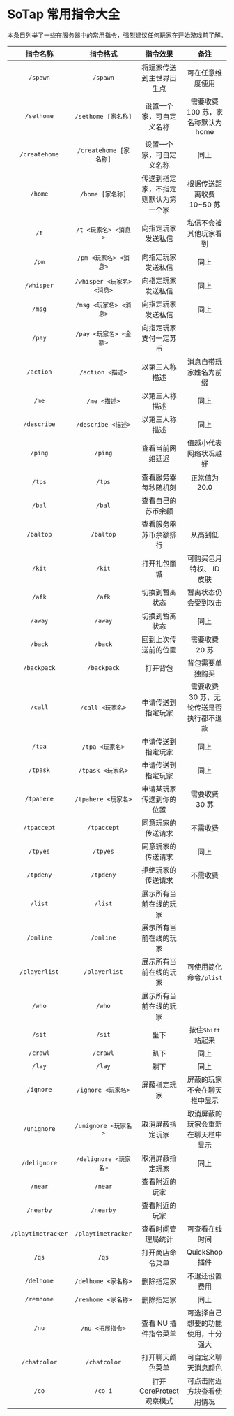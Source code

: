 # 	SoTap 常用指令大全

本条目列举了一些在服务器中的常用指令，强烈建议任何玩家在开始游戏前了解。

|      指令名称      |          指令格式          |               指令效果               |                   备注                   |
| :----------------: | :------------------------: | :----------------------------------: | :--------------------------------------: |
|      `/spawn`      |          `/spawn`          |       将玩家传送到主世界出生点       |             可在任意维度使用             |
|     `/sethome`     |    `/sethome [家名称]`     |       设置一个家，可自定义名称       |    需要收费 100 苏，家名称默认为 home    |
|   `/createhome`    |   `/createhome [家名称]`   |       设置一个家，可自定义名称       |                   同上                   |
|      `/home`       |      `/home [家名称]`      | 传送到指定家，不指定则默认为第一个家 |        根据传送距离收费 10~50 苏         |
|        `/t`        |    `/t <玩家名> <消息>`    |          向指定玩家发送私信          |          私信不会被其他玩家看到          |
|       `/pm`        |   `/pm <玩家名> <消息>`    |          向指定玩家发送私信          |                   同上                   |
|     `/whisper`     | `/whisper <玩家名> <消息>` |          向指定玩家发送私信          |                   同上                   |
|       `/msg`       |   `/msg <玩家名> <消息>`   |          向指定玩家发送私信          |                   同上                   |
|       `/pay`       |   `/pay <玩家名> <金额>`   |        向指定玩家支付一定苏币        |                                          |
|     `/action`      |      `/action <描述>`      |            以第三人称描述            |          消息自带玩家姓名为前缀          |
|       `/me`        |        `/me <描述>`        |            以第三人称描述            |                   同上                   |
|    `/describe`     |     `/describe <描述>`     |            以第三人称描述            |                   同上                   |
|      `/ping`       |          `/ping`           |           查看当前网络延迟           |          值越小代表网络状况越好          |
|       `/tps`       |           `/tps`           |         查看服务器每秒随机刻         |              正常值为 20.0               |
|       `/bal`       |           `/bal`           |          查看自己的苏币余额          |                                          |
|     `/baltop`      |         `/baltop`          |        查看服务器苏币余额排行        |                 从高到低                 |
|       `/kit`       |           `/kit`           |             打开礼包商城             |         可购买包月特权、 ID 皮肤         |
|       `/afk`       |           `/afk`           |            切换到暂离状态            |           暂离状态仍会受到攻击           |
|      `/away`       |          `/away`           |            切换到暂离状态            |                   同上                   |
|      `/back`       |          `/back`           |         回到上次传送前的位置         |              需要收费 20 苏              |
|    `/backpack`     |        `/backpack`         |               打开背包               |             背包需要单独购买             |
|      `/call`       |      `/call <玩家名>`      |          申请传送到指定玩家          | 需要收费 30 苏，无论传送是否执行都不退款 |
|       `/tpa`       |      `/tpa <玩家名>`       |          申请传送到指定玩家          |                   同上                   |
|      `/tpask`      |     `/tpask <玩家名>`      |          申请传送到指定玩家          |                   同上                   |
|     `/tpahere`     |    `/tpahere <玩家名>`     |       申请某玩家传送到你的位置       |              需要收费 30 苏              |
|    `/tpaccept`     |        `/tpaccept`         |          同意玩家的传送请求          |                 不需收费                 |
|      `/tpyes`      |          `/tpyes`          |          同意玩家的传送请求          |                   同上                   |
|     `/tpdeny`      |         `/tpdeny`          |          拒绝玩家的传送请求          |                 不需收费                 |
|      `/list`       |          `/list`           |        展示所有当前在线的玩家        |                                          |
|     `/online`      |         `/online`          |        展示所有当前在线的玩家        |                                          |
|   `/playerlist`    |       `/playerlist`        |        展示所有当前在线的玩家        |          可使用简化命令`/plist`          |
|       `/who`       |           `/who`           |        展示所有当前在线的玩家        |                                          |
|       `/sit`       |           `/sit`           |                 坐下                 |        按住<kbd>Shift</kbd>站起来        |
|      `/crawl`      |          `/crawl`          |                 趴下                 |                   同上                   |
|       `/lay`       |           `/lay`           |                 躺下                 |                   同上                   |
|     `/ignore`      |     `/ignore <玩家名>`     |             屏蔽指定玩家             |       屏蔽的玩家不会在聊天栏中显示       |
|    `/unignore`     |    `/unignore <玩家名>`    |           取消屏蔽指定玩家           |    取消屏蔽的玩家会重新在聊天栏中显示    |
|    `/delignore`    |   `/delignore <玩家名>`    |           取消屏蔽指定玩家           |                   同上                   |
|      `/near`       |          `/near`           |            查看附近的玩家            |                                          |
|     `/nearby`      |         `/nearby`          |            查看附近的玩家            |                                          |
| `/playtimetracker` |     `/playtimetracker`     |          查看时间管理局统计          |              可查看在线时间              |
|       `/qs`        |           `/qs`            |           打开商店命令菜单           |              QuickShop 插件              |
|     `/delhome`     |    `/delhome <家名称>`     |              删除指定家              |              不退还设置费用              |
|     `/remhome`     |    `/remhome <家名称>`     |              删除指定家              |                   同上                   |
|       `/nu`        |      `/nu <拓展指令>`      |         查看 NU 插件指令菜单         |    可选择自己想要的功能使用，十分强大    |
|    `/chatcolor`    |        `/chatcolor`        |           打开聊天颜色菜单           |           可自定义聊天消息颜色           |
|       `/co`        |          `/co i`           |      打开 CoreProtect 观察模式       |        可点击附近方块查看使用情况        |
